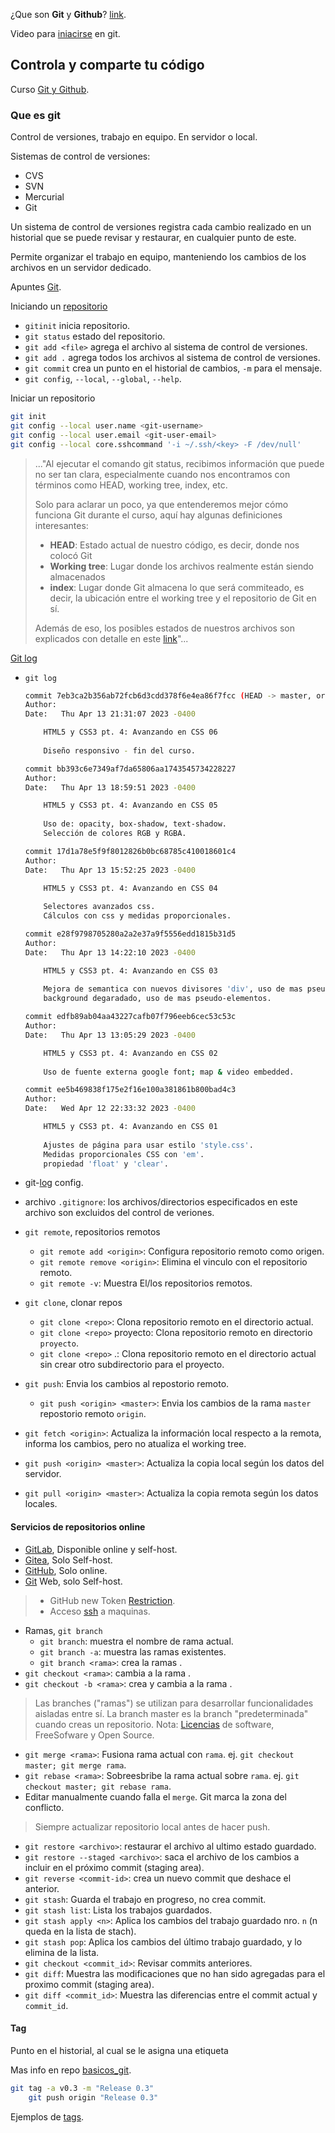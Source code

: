¿Que son **Git** y **Github**?
[link](https://www.aluracursos.com/blog/git-y-github-que-son-y-primeros-pasos).

Video para [iniacirse](https://www.youtube.com/watch?v=-LmFK6skG7s) en git.
## Controla y comparte tu código

Curso [Git y Github](https://app.aluracursos.com/course/git-github-control-version).
### Que es git
Control de versiones, trabajo en equipo. En servidor o local.

Sistemas de control de versiones:

- CVS
- SVN
- Mercurial
- Git

Un sistema de control de versiones registra cada cambio realizado en un historial  que se puede revisar y restaurar, en cualquier punto de este.

Permite organizar el trabajo en equipo, manteniendo los cambios de los archivos en un servidor dedicado.

Apuntes [Git](https://gitea.kickto.net/devfzn/basicos_git/wiki/).

Iniciando un [repositorio](https://www.aluracursos.com/blog/iniciando-repositorio-con-git)

- `gitinit` inicia repositorio.
- `git status` estado del repositorio.
- `git add <file>` agrega el archivo al sistema de control de versiones.
- `git add .` agrega todos los archivos al sistema de control de versiones.
- `git commit` crea un punto en el historial de cambios, `-m` para el mensaje.
- `git config`, `--local`, `--global`, `--help`.

Iniciar un repositorio

```sh
git init
git config --local user.name <git-username>
git config --local user.email <git-user-email>
git config --local core.sshcommand '-i ~/.ssh/<key> -F /dev/null'
```

> ..."Al ejecutar el comando git status, recibimos información que puede no ser
tan clara, especialmente cuando nos encontramos con términos como HEAD, working
tree, index, etc.
>  
>Solo para aclarar un poco, ya que entenderemos mejor cómo funciona Git durante
el curso, aquí hay algunas definiciones interesantes:
>
> - **HEAD**: Estado actual de nuestro código, es decir, donde nos colocó Git
> - **Working tree**: Lugar donde los archivos realmente están siendo almacenados
> - **index**: Lugar donde Git almacena lo que será commiteado, es decir,
la ubicación entre el working tree y el repositorio de Git en sí.
>
> Además de eso, los posibles estados de nuestros archivos son explicados con
detalle en este
[link](https://git-scm.com/book/es/v2/Fundamentos-de-Git-Guardando-cambios-en-el-Repositorio)"...

[Git log](https://gitea.kickto.net/devfzn/basicos_git/wiki/Comandos-Basicos-Git#user-content-log)

- `git log`

    ```sh
    commit 7eb3ca2b356ab72fcb6d3cdd378f6e4ea86f7fcc (HEAD -> master, origin/master)
    Author: 
    Date:   Thu Apr 13 21:31:07 2023 -0400

        HTML5 y CSS3 pt. 4: Avanzando en CSS 06
        
        Diseño responsivo - fin del curso.

    commit bb393c6e7349af7da65806aa1743545734228227
    Author:
    Date:   Thu Apr 13 18:59:51 2023 -0400

        HTML5 y CSS3 pt. 4: Avanzando en CSS 05
        
        Uso de: opacity, box-shadow, text-shadow.
        Selección de colores RGB y RGBA.

    commit 17d1a78e5f9f8012826b0bc68785c410018601c4
    Author: 
    Date:   Thu Apr 13 15:52:25 2023 -0400

        HTML5 y CSS3 pt. 4: Avanzando en CSS 04
        
        Selectores avanzados css.
        Cálculos con css y medidas proporcionales.

    commit e28f9798705280a2a2e37a9f5556edd1815b31d5
    Author: 
    Date:   Thu Apr 13 14:22:10 2023 -0400

        HTML5 y CSS3 pt. 4: Avanzando en CSS 03
        
        Mejora de semantica con nuevos divisores 'div', uso de mas pseudo-clases css,
        background degaradado, uso de mas pseudo-elementos.

    commit edfb89ab04aa43227cafb07f796eeb6cec53c53c
    Author:
    Date:   Thu Apr 13 13:05:29 2023 -0400

        HTML5 y CSS3 pt. 4: Avanzando en CSS 02
        
        Uso de fuente externa google font; map & video embedded.

    commit ee5b469838f175e2f16e100a381861b800bad4c3
    Author: 
    Date:   Wed Apr 12 22:33:32 2023 -0400

        HTML5 y CSS3 pt. 4: Avanzando en CSS 01
        
        Ajustes de página para usar estilo 'style.css'.
        Medidas proporcionales CSS con 'em'.
        propiedad 'float' y 'clear'.
    ```

- git-[log](https://devhints.io/git-log) config.
- archivo `.gitignore`: los archivos/directorios especificados en este archivo son excluidos del control de veriones.
- `git remote`, repositorios remotos
    - `git remote add <origin>`: Configura repositorio remoto como origen.
    - `git remote remove <origin>`: Elimina el vinculo con el repositorio remoto.
    - `git remote -v`: Muestra El/los repositorios remotos.

- `git clone`, clonar repos
    - `git clone <repo>`: Clona repositorio remoto en el directorio actual.
    - `git clone <repo>` proyecto: Clona repositorio remoto en directorio `proyecto`.
    - `git clone <repo>` .: Clona repositorio remoto en el directorio actual sin
    crear otro subdirectorio para el proyecto.

- `git push`: Envia los cambios al repostorio remoto.
    - `git push <origin> <master>`: Envia los cambios de la rama `master`
    repostorio remoto `origin`.

- `git fetch <origin>`: Actualiza la información local respecto a la remota,
informa los cambios, pero no atualiza el working tree.
- `git push <origin> <master>`: Actualiza la copia local según los datos del servidor.
- `git pull <origin> <master>`: Actualiza la copia remota según los datos locales.

#### Servicios de repositorios online

- [GitLab](https://gitlab.com), Disponible online y self-host.
- [Gitea](https://gitea.io), Solo Self-host.
- [GitHub](https://github.com), Solo online.
- [Git](https://git-scm.com/docs/gitweb) Web, solo Self-host.

> - GitHub new Token [Restriction](https://www.aluracursos.com/blog/exigendia-autenticacion-por-token).
> - Acceso [ssh](https://www.aluracursos.com/blog/ssh-acceso-remoto-a-servidores) a maquinas.

- Ramas, `git branch`
    - `git branch`: muestra el nombre de rama actual.
    - `git branch -a`: muestra las ramas existentes.
    - `git branch <rama>`: crea la ramas <rama>.
- `git checkout <rama>`: cambia a la rama <rama>.
- `git checkout -b <rama>`: crea y cambia a la rama <rama>.
> Las branches ("ramas") se utilizan para desarrollar funcionalidades aisladas entre sí. La branch master es la branch "predeterminada" cuando creas un repositorio.
> Nota: [Licencias](https://www.aluracursos.com/blog/open-source-una-breve-introduccion)
de software, FreeSofware y Open Source.

- `git merge <rama>`: Fusiona rama actual con `rama`. ej.
`git checkout master; git merge rama`.
- `git rebase <rama>`: Sobreesbribe la rama actual sobre `rama`. ej.
`git checkout master; git rebase rama`.
- Editar manualmente cuando falla el `merge`. Git marca la zona del conflicto.

> Siempre actualizar repositorio local antes de hacer push.

- `git restore <archivo>`: restaurar el archivo al ultimo estado guardado.
- `git restore --staged <archivo>`: saca el archivo de los cambios a incluir en
el próximo commit (staging area).
- `git reverse <commit-id>`: crea un nuevo commit que deshace el anterior.
- `git stash`: Guarda el trabajo en progreso, no crea commit.
- `git stash list`: Lista los trabajos guardados.
- `git stash apply <n>`: Aplica los cambios del trabajo guardado nro. `n`
(n queda en la lista de stach).
- `git stash pop`: Aplica los cambios del último trabajo guardado, y lo elimina
de la lista.
- `git checkout <commit_id>`: Revisar commits anteriores.
- `git diff`: Muestra las modificaciones que no han sido agregadas para el
proximo commit (staging area).
- `git diff <commit_id>`: Muestra las diferencias entre el commit actual y `commit_id`.

#### Tag

Punto en el historial, al cual se le asigna una etiqueta

Mas info en repo
[basicos_git](https://gitea.kickto.net/devfzn/basicos_git/wiki/Administracion-de-Proyecto#tags).

```sh
git tag -a v0.3 -m "Release 0.3"
    git push origin "Release 0.3"
```

Ejemplos de [tags](https://gitea.kickto.net/SyDeVoS/Caldera-ino/tags).
